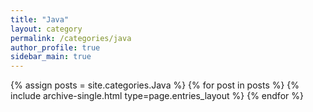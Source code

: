```yaml
---
title: "Java"
layout: category
permalink: /categories/java
author_profile: true
sidebar_main: true
---
```

{% assign posts = site.categories.Java %}
{% for post in posts %} {% include archive-single.html type=page.entries_layout %} {% endfor %}
